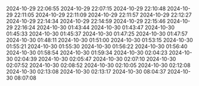 
2024-10-29 22:06:55
2024-10-29 22:07:15
2024-10-29 22:10:48
2024-10-29 22:11:05
2024-10-29 22:11:09
2024-10-29 22:11:57
2024-10-29 22:12:27
2024-10-29 22:14:34
2024-10-29 22:14:59
2024-10-29 22:15:46
2024-10-29 22:16:24
2024-10-30 01:43:44
2024-10-30 01:43:47
2024-10-30 01:45:33
2024-10-30 01:45:37
2024-10-30 01:47:25
2024-10-30 01:47:57
2024-10-30 01:48:11
2024-10-30 01:51:00
2024-10-30 01:53:15
2024-10-30 01:55:21
2024-10-30 01:55:30
2024-10-30 01:56:22
2024-10-30 01:56:40
2024-10-30 01:58:54
2024-10-30 01:59:34
2024-10-30 02:04:23
2024-10-30 02:04:39
2024-10-30 02:05:47
2024-10-30 02:07:10
2024-10-30 02:07:52
2024-10-30 02:08:52
2024-10-30 02:10:05
2024-10-30 02:12:08
2024-10-30 02:13:08
2024-10-30 02:13:17
2024-10-30 08:04:37
2024-10-30 08:07:08

